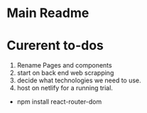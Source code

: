# Main Readme

# Curerent to-dos

1. Rename Pages and components
2. start on back end web scrapping
3. decide what technologies we need to use.
4. host on netlify for a running trial.

- npm install react-router-dom
